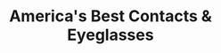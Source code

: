 ---
title: "America's Best Contacts & Eyeglasses"
url: /blue-springs/americas-best-contacts-and-eyeglasses/
shop: optician
---